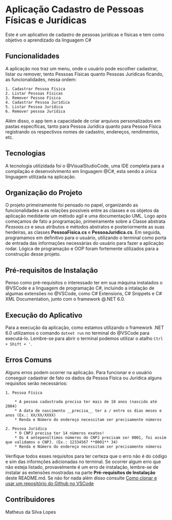 # Aplicação Cadastro de Pessoas Físicas e Jurídicas
Este é um aplicativo de cadastro de pessoas jurídicas e físicas e tem como objetivo o aprendizado da linguagem C#
## Funcionalidades
A aplicação nos traz um menu, onde o usuário pode escolher cadastrar, listar ou remover, tento Pessoas Físicas quanto Pessoas Jurídicas
ficando, as  funcionalidades, nessa ordem:
    
    1. Cadastrar Pessoa Física
    2. Listar Pessoas Físicas
    3. Remover Pessoa Física
    4. Cadastrar Pessoa Jurídica
    5. Listar Pessoa Jurídica
    6. Remover pessoa Jurídica

Além disso, o app tem a capacidade de criar arquivos personalizados em pastas específicas, tanto para Pessoa Jurídica quanto para Pessoa Física registrando os respectivos nomes de cadastro, endereços, rendimentos, etc.
## Tecnologias
A tecnologia utilizidada foi o @VisualStudioCode, uma IDE completa para a compilação e desenvolvimento em linguagem @C#, esta sendo a única linguagem utilizada na aplicação. 
## Organização do Projeto
O projeto primeiramente foi pensado no papel, organizando as funcionalidades e as relações possíveis entre as classes e os objetos da aplicação medidante um método agil e uma documentação UML.
Logo após começamos de fato a programação, primeiramente sobre a Classe abstrata *Pessoas.cs* e seus atributos e métodos abstratos e posteriormente as suas herdeiras, as classes **PessoaFísica.cs** e **PessoaJuridica.cs**.
Em seguida, programamos em definitivo para o usuário, utilizando o terminal como porta de entrada das informações necessárias do usuário para fazer a aplicação rodar. Lógica de programação e OOP foram fortemente utilizados para a construção desse projeto.
## Pré-requisitos de Instalação
Penso como pré-requisitos o interessado ter em sua máquina instalados o @VSCode e a linguagem de programação C#, incluindo a intalação de algumas extensões no @VSCode, como C# Extensions, C# Snippets e C# XML Documentation,  junto com o framework @.NET 6.0.

## Execução do Aplicativo
Para a execução da aplicação, como estamos utilizando o framework .NET 6.0 utilizamos o comando `dotnet run` no terminal do @VSCode para executá-lo. Lembre-se para abrir o terminal podemos utilizar o atalho `Ctrl + Shift + '`.
## Erros Comuns
Alguns erros podem ocorrer na aplicação. Para funcionar e o usuário conseguir cadastrar de fato os dados da Pessoa Física ou Jurídica
alguns requisitos serão necessários:

    1. Pessoa Física
    
        * A pessoa cadastrada precisa ter mais de 18 anos (nascido até 2004)
        * A data de nascimento __precisa__ ter a / entre os dias meses e anos (Ex.: XX/XX/XXXX)
        * Renda e Número do endereço necessitam ser precisamente números
    
    2. Pessoa Jurídica
        * O CNPJ precisa ter 14 números exatos!
        * Os 4 antepenúltimos números do CNPJ precisam ser 0001, foi assim que validamos o CNPJ. (Ex.: 12334567 **0001** 34)
        * Renda e Número do endereço necessitam ser precisamente números

Verifique todos esses requisitos para ter certeza que o erro não é do código e sim das informções adicionadas no terminal. Se ocorrer algum erro que não esteja listado, provavelmente é um erro de instalação, lembre-se de instalar as extensões mostradas na parte **Pré-requisitos de Instalação** deste README.md. Se não for nada além disso consulte [Como clonar e usar um repositório do Github no VSCode](https://learn.microsoft.com/pt-br/azure/developer/javascript/how-to/with-visual-studio-code/clone-github-repository?tabs=create-repo-command-palette%2Cinitialize-repo-activity-bar%2Ccreate-branch-command-palette%2Ccommit-changes-command-palette%2Cpush-command-palette)

## Contribuidores
Matheus da Silva Lopes